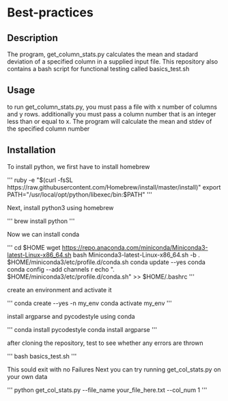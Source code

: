 # Best-practices
## Description
The program, get_column_stats.py calculates the mean and stadard deviation of a specified
column in a supplied input file.
This repository also contains a bash script for functional testing called
basics_test.sh

## Usage
to run get_column_stats.py, you must pass a file with x number of columns
and y rows. additionally you must pass a column number that is an integer
less than or equal to x. The program will calculate the mean and stdev of
the specified column number

## Installation
To install python, we first have to install homebrew

'''
ruby -e "$(curl -fsSL https://raw.githubusercontent.com/Homebrew/install/master/install)"
export PATH="/usr/local/opt/python/libexec/bin:$PATH"
'''

Next, install python3 using homebrew

'''
brew install python
'''

Now we can install conda

'''
cd $HOME
wget https://repo.anaconda.com/miniconda/Miniconda3-latest-Linux-x86_64.sh
bash Miniconda3-latest-Linux-x86_64.sh -b
. $HOME/miniconda3/etc/profile.d/conda.sh
conda update --yes conda
conda config --add channels r
echo ". $HOME/miniconda3/etc/profile.d/conda.sh" >> $HOME/.bashrc
'''

create an environment and activate it

'''
conda create --yes -n my_env
conda activate my_env
'''

install argparse and pycodestyle using conda

'''
conda install pycodestyle
conda install argparse
'''

after cloning the repository, test to see whether any errors are thrown

'''
bash basics_test.sh
'''

This sould exit with no Failures
Next you can try running get_col_stats.py on your own data

'''
python get_col_stats.py --file_name your_file_here.txt --col_num 1
'''
